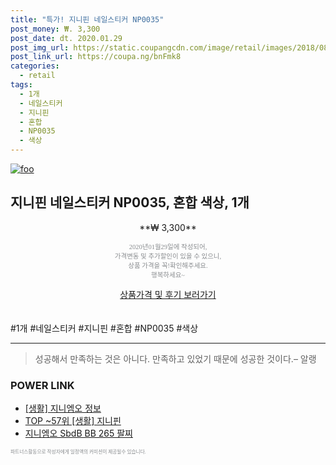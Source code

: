 ```yaml
--- 
title: "특가! 지니핀 네일스티커 NP0035" 
post_money: ₩. 3,300 
post_date: dt. 2020.01.29 
post_img_url: https://static.coupangcdn.com/image/retail/images/2018/08/27/14/0/40782641-4aca-4aa8-a53e-80d133f07def.jpg 
post_link_url: https://coupa.ng/bnFmk8 
categories: 
  - retail 
tags: 
  - 1개 
  - 네일스티커 
  - 지니핀 
  - 혼합 
  - NP0035 
  - 색상 
--- 
```

[![foo](https://static.coupangcdn.com/image/retail/images/2018/08/27/14/0/40782641-4aca-4aa8-a53e-80d133f07def.jpg)](https://coupa.ng/bnFmk8) 

## 지니핀 네일스티커 NP0035, 혼합 색상, 1개 
<p style="text-align: center;">**₩ 3,300**</p> 
<p style="text-align: center;"><span style="color: #898c8f; font-family: Georgia,Times,serif; font-size: 0.75em;">2020년01월29일에 작성되어, <br>가격변동 및 추가할인이 있을 수 있으니,<br> 상품 가격을 꼭!확인해주세요.<br>행복하세요~</span> 
</p>	 
<div markdown="0" style="text-align: center;"><a href="https://coupa.ng/bnFmk8" class="btn btn--success">상품가격 및 후기 보러가기</a></div> 
<br><br> 
  #1개 #네일스티커 #지니핀 #혼합 #NP0035 #색상 
<hr> 

> 성공해서 만족하는 것은 아니다. 만족하고 있었기 때문에 성공한 것이다.– 알랭 


### POWER LINK

* <a href="https://blog.naver.com/sakai111/221762315110" target="_blank"> [생활] 지니엠오 정보 </a>
* <a href="https://blog.naver.com/an0733/221789123878" target="_blank"> TOP ~57위 [생활] 지니핀</a>
* <a href="https://blog.naver.com/fasyy4321/221786080676" target="_blank">지니엠오 SbdB BB 265 팔찌</a>

<span style="color: #898c8f; font-family: Georgia,Times,serif; font-size: 0.55em;">파트너스활동으로 작성자에게 일정액의 커미션이 제공될수 있습니다.</span> 
